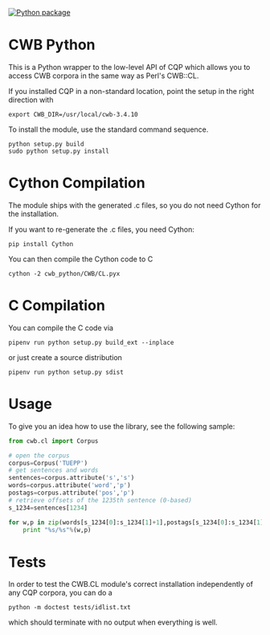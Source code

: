 [![Python package](https://github.com/fau-klue/cwb-python/actions/workflows/python-package.yml/badge.svg)](https://github.com/fau-klue/cwb-python/actions/workflows/python-package.yml)

# CWB Python

This is a Python wrapper to the low-level API of CQP which allows you
to access CWB corpora in the same way as Perl's CWB::CL.

If you installed CQP in a non-standard location, point the setup in
the right direction with

    export CWB_DIR=/usr/local/cwb-3.4.10

To install the module, use the standard command sequence.

    python setup.py build
    sudo python setup.py install

# Cython Compilation

The module ships with the generated .c files, so you do not need
Cython for the installation.

If you want to re-generate the .c files, you need Cython:

    pip install Cython

You can then compile the Cython code to C

    cython -2 cwb_python/CWB/CL.pyx
    
# C Compilation

You can compile the C code via

    pipenv run python setup.py build_ext --inplace
    
or just create a source distribution

    pipenv run python setup.py sdist

# Usage

To give you an idea how to use the library, see the following sample:

```python
from cwb.cl import Corpus

# open the corpus
corpus=Corpus('TUEPP')
# get sentences and words
sentences=corpus.attribute('s','s')
words=corpus.attribute('word','p')
postags=corpus.attribute('pos','p')
# retrieve offsets of the 1235th sentence (0-based)
s_1234=sentences[1234]

for w,p in zip(words[s_1234[0]:s_1234[1]+1],postags[s_1234[0]:s_1234[1]+1]):
    print "%s/%s"%(w,p)
```

# Tests

In order to test the CWB.CL module's correct installation
independently of any CQP corpora, you can do a

    python -m doctest tests/idlist.txt

which should terminate with no output when everything is well.
